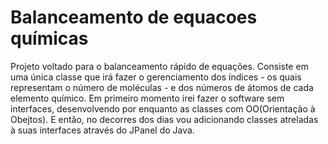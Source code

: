 # Balanceamento de equacoes químicas
Projeto voltado para o balanceamento rápido de equações. Consiste em uma única classe que irá fazer o gerenciamento dos índices - os quais representam o número de moléculas - e dos números de átomos de  cada elemento químico. Em primeiro momento irei fazer o software sem interfaces, desenvolvendo por enquanto as classes com OO(Orientação à Obejtos). E então, no decorres dos dias vou adicionando classes atreladas à suas interfaces através do JPanel do Java.


